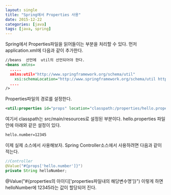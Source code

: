 ```yaml
---
layout: single
title: "Spring에서 Properties 사용"
date: 2015-12-22
categories: [java]
tags: [java, spring]
---
```


Spring에서 Properties파일을 읽어들이는 부분을 처리할 수 있다.
먼저 application.xml에 다음과 같이 추가한다.

```xml
//beans  선언에  util의 선언되어야 한다.
<beans xmlns=
  .....
  xmlns:util="http://www.springframework.org/schema/util"
	xsi:schemaLocation="http://www.springframework.org/schema/util http://www.springframework.org/schema/util/spring-util.xsd"
  ....
/>
```

Properties파일의 경로를 설정한다.

```xml
<util:properties id="props" location="classpath:/properties/hello.properties" />
```

여기서 classpath는 src/main/resources로 설정된 부분이다.
hello.properties 파일안에 아래와 같은 설정이 있다.

```bash
hello.number=12345
```

이제 실제 소스에서 사용해보자.
Spring Controller소스에서 사용하려면 다음과 같이 적는다.

```java
//Controller
@Value("#{props['hello.number']}")
private String helloNumber;
```

@Value("#{properties의 아이디['properties파일내의 해당변수명']}")
이렇게 하면 helloNumber에 12345라는 값이 할당되어 진다.
